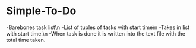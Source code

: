 # Simple-To-Do

-Barebones task list\n
-List of tuples of tasks with start time\n
-Takes in list with start time.\n
-When task is done it is written into the text file with the total time taken.
